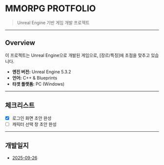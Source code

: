 

#  MMORPG PROTFOLIO

>  Unreal Engine 기반 게임 개발 프로젝트

---
##  Overview

이 프로젝트는 Unreal Engine으로 개발된 게임으로, [장르/특징]에 초점을 맞추고 있습니다.  
- **엔진 버전:** Unreal Engine 5.3.2 
- **언어:** C++ & Blueprints  
- **타겟 플랫폼:** PC (Windows)

---
## 체크리스트

- [x] 로그인 화면 초안 완성
- [ ] 캐릭터 선택 창 초안 완성

---
## 개발일지
- [2025-09-26](Docs/20250926.md)